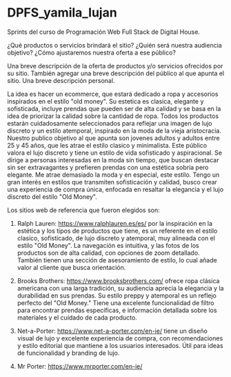 # DPFS_yamila_lujan
Sprints del curso de Programación Web Full Stack de Digital House.

¿Qué productos o servicios brindará el sitio? ¿Quién será nuestra audiencia objetivo? ¿Cómo ajustaremos nuestra oferta a ese público?

Una breve descripción de la oferta de productos y/o servicios ofrecidos por su sitio. También agregar una breve descripción del público al que apunta el sitio.
Una breve descripción personal.

La idea es hacer un ecommerce, que estará dedicado a ropa y accesorios inspirados en el estilo "old money". Su estetica es clasica, elegante y sofisticada, incluye prendas que pueden ser de alta calidad y se basa en la idea de priorizar la calidad sobre la cantidad de ropa. 
Todos los productos estarán cuidadosamente seleccionados para reflejar una imagen de lujo discreto y un estilo atemporal, inspirado en la moda de la vieja aristocracia. 
Nuestro publico objetivo al que apunta son jovenes adultos y adultos entre 25 y 45 años, que les atrae el estilo clasico y minimalista. Este público valora el lujo discreto y tiene un estilo de vida sofisticado y aspiracional. Se dirige a personas interesadas en la moda sin tiempo, que buscan destacar sin ser extravagantes y prefieren prendas con una estética sobria pero elegante.
Me atrae demasiado la moda y en especial, este estilo. Tengo un gran interés en estilos que transmiten sofisticación y calidad, busco crear una experiencia de compra única, enfocada en resaltar la elegancia y el lujo discreto del estilo "Old Money".

Los sitios web de referencia que fueron elegidos son: 
1. Ralph Lauren: https://www.ralphlauren.es/es/ por la inspiración en la estética y los tipos de productos que tiene, es un referente en el estilo clasico, sofisticado, de lujo discreto y atemporal, muy alineada con el estilo "Old Money". La navegación es intuitiva, y las fotos de los productos son de alta calidad, con opciones de zoom detallado. También tienen una sección de asesoramiento de estilo, lo cual añade valor al cliente que busca orientación.

2. Brooks Brothers: https://www.brooksbrothers.com/ ofrece ropa clásica americana con una larga tradición, su audiencia aprecia la elegancia y la durabilidad en sus prendas. Su estilo preppy y atemporal es un reflejo perfecto del "Old Money." Tiene una excelente funcionalidad de filtro para encontrar prendas específicas, e información detallada sobre los materiales y el cuidado de cada producto.

3. Net-a-Porter: https://www.net-a-porter.com/en-ie/ tiene un diseño visual de lujo y excelente experiencia de compra, con recomendaciones y estilo editorial que mantiene a los usuarios interesados. Útil para ideas de funcionalidad y branding de lujo.

4. Mr Porter: https://www.mrporter.com/en-ie/ 

